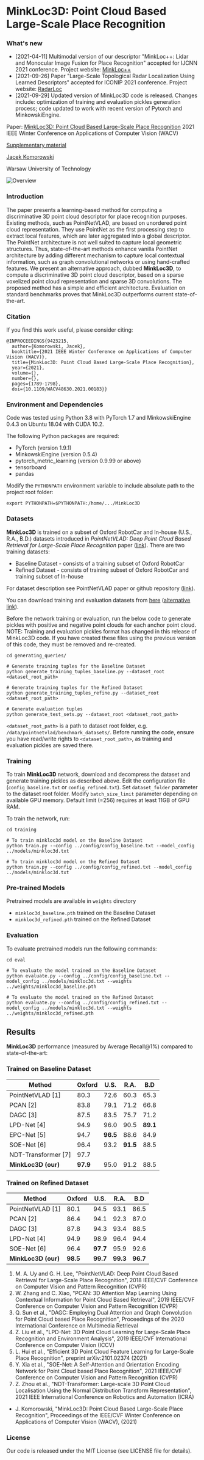 # MinkLoc3D: Point Cloud Based Large-Scale Place Recognition

### What's new ###
* [2021-04-11] Multimodal version of our descriptor "MinkLoc++: Lidar and Monocular Image Fusion for Place Recognition" accepted for IJCNN 2021 conference. Project website: [MinkLoc++](https://github.com/jac99/MinkLocMultimodal)
* [2021-09-26] Paper "Large-Scale Topological Radar Localization Using Learned Descriptors" accepted for ICONIP 2021 conference. Project website: [RadarLoc](https://github.com/jac99/RadarLoc)
* [2021-09-29] Updated version of MinkLoc3D code is released. Changes include: optimization of training and evaluation pickles generation process; 
code updated to work with recent version of Pytorch and MinkowskiEngine. 

Paper: [MinkLoc3D: Point Cloud Based Large-Scale Place Recognition](http://arxiv.org/abs/2011.04530) 
2021 IEEE Winter Conference on Applications of Computer Vision (WACV)

[Supplementary material](media/MinkLoc3D_Supplementary_Material.pdf)

[Jacek Komorowski](mailto:jacek.komorowski@pw.edu.pl)

Warsaw University of Technology

![Overview](media/overview.jpg)

### Introduction
The paper presents a learning-based method for computing a discriminative 3D point cloud descriptor for place recognition purposes. 
Existing methods, such as PointNetVLAD, are based on unordered point cloud representation. They use PointNet as the first processing step to extract local features, which are later aggregated into a global descriptor. 
The PointNet architecture is not well suited to capture local geometric structures. Thus, state-of-the-art methods enhance vanilla PointNet architecture by adding different mechanism to capture local contextual information, such as graph convolutional networks or using hand-crafted features. 
We present an alternative approach, dubbed **MinkLoc3D**, to compute a discriminative 3D point cloud descriptor, based on a sparse voxelized point cloud representation and sparse 3D convolutions.
The proposed method has a simple and efficient architecture. Evaluation on standard benchmarks proves that MinkLoc3D outperforms current state-of-the-art.  

### Citation
If you find this work useful, please consider citing:

    @INPROCEEDINGS{9423215,
      author={Komorowski, Jacek},
      booktitle={2021 IEEE Winter Conference on Applications of Computer Vision (WACV)}, 
      title={MinkLoc3D: Point Cloud Based Large-Scale Place Recognition}, 
      year={2021},
      volume={},
      number={},
      pages={1789-1798},
      doi={10.1109/WACV48630.2021.00183}}

### Environment and Dependencies
Code was tested using Python 3.8 with PyTorch 1.7 and MinkowskiEngine 0.4.3 on Ubuntu 18.04 with CUDA 10.2.

The following Python packages are required:
* PyTorch (version 1.9.1)
* MinkowskiEngine (version 0.5.4)
* pytorch_metric_learning (version 0.9.99 or above)
* tensorboard
* pandas


Modify the `PYTHONPATH` environment variable to include absolute path to the project root folder: 
```export PYTHONPATH
export PYTHONPATH=$PYTHONPATH:/home/.../MinkLoc3D
```

### Datasets

**MinkLoc3D** is trained on a subset of Oxford RobotCar and In-house (U.S., R.A., B.D.) datasets introduced in
*PointNetVLAD: Deep Point Cloud Based Retrieval for Large-Scale Place Recognition* paper ([link](https://arxiv.org/pdf/1804.03492)).
There are two training datasets:
- Baseline Dataset - consists of a training subset of Oxford RobotCar
- Refined Dataset - consists of training subset of Oxford RobotCar and training subset of In-house

For dataset description see PointNetVLAD paper or github repository ([link](https://github.com/mikacuy/pointnetvlad)).

You can download training and evaluation datasets from 
[here](https://drive.google.com/open?id=1rflmyfZ1v9cGGH0RL4qXRrKhg-8A-U9q) 
([alternative link](https://drive.google.com/file/d/1-1HA9Etw2PpZ8zHd3cjrfiZa8xzbp41J/view?usp=sharing)). 

Before the network training or evaluation, run the below code to generate pickles with positive and negative point clouds for each anchor point cloud. 
NOTE: Training and evaluation pickles format has changed in this release of MinkLoc3D code. If you have created these files using
the previous version of this code, they must be removed and re-created.

```generate pickles
cd generating_queries/ 

# Generate training tuples for the Baseline Dataset
python generate_training_tuples_baseline.py --dataset_root <dataset_root_path>

# Generate training tuples for the Refined Dataset
python generate_training_tuples_refine.py --dataset_root <dataset_root_path>

# Generate evaluation tuples
python generate_test_sets.py --dataset_root <dataset_root_path>
```
`<dataset_root_path>` is a path to dataset root folder, e.g. `/data/pointnetvlad/benchmark_datasets/`.
Before running the code, ensure you have read/write rights to `<dataset_root_path>`, as training and evaluation pickles
are saved there. 

### Training
To train **MinkLoc3D** network, download and decompress the dataset and generate training pickles as described above.
Edit the configuration file (`config_baseline.txt` or `config_refined.txt`). 
Set `dataset_folder` parameter to the dataset root folder.
Modify `batch_size_limit` parameter depending on available GPU memory. 
Default limit (=256) requires at least 11GB of GPU RAM.

To train the network, run:

```train baseline
cd training

# To train minkloc3d model on the Baseline Dataset
python train.py --config ../config/config_baseline.txt --model_config ../models/minkloc3d.txt

# To train minkloc3d model on the Refined Dataset
python train.py --config ../config/config_refined.txt --model_config ../models/minkloc3d.txt
```

### Pre-trained Models

Pretrained models are available in `weights` directory
- `minkloc3d_baseline.pth` trained on the Baseline Dataset 
- `minkloc3d_refined.pth` trained on the Refined Dataset 

### Evaluation

To evaluate pretrained models run the following commands:

```eval baseline
cd eval

# To evaluate the model trained on the Baseline Dataset
python evaluate.py --config ../config/config_baseline.txt --model_config ../models/minkloc3d.txt --weights ../weights/minkloc3d_baseline.pth

# To evaluate the model trained on the Refined Dataset
python evaluate.py --config ../config/config_refined.txt --model_config ../models/minkloc3d.txt --weights ../weights/minkloc3d_refined.pth
```

## Results

**MinkLoc3D** performance (measured by Average Recall@1\%) compared to state-of-the-art:

### Trained on Baseline Dataset

| Method         | Oxford  | U.S. | R.A. | B.D |
| ------------------ |---------------- | -------------- |---|---|
| PointNetVLAD [1] |     80.3     |   72.6 | 60.3 | 65.3 |
| PCAN [2] |     83.8     |   79.1 | 71.2 | 66.8 |
| DAGC [3] |     87.5     |   83.5 | 75.7 | 71.2 |
| LPD-Net [4] |     94.9   |   96.0 | 90.5 | **89.1** |
| EPC-Net [5] |     94.7   |   **96.5** | 88.6 | 84.9 |
| SOE-Net [6] |     96.4   |   93.2 | **91.5** | 88.5 |
| NDT-Transformer [7] | 97.7 | | | |
| **MinkLoc3D (our)**  |     **97.9**     |   95.0 | 91.2 | 88.5 |


### Trained on Refined Dataset

| Method         | Oxford  | U.S. | R.A. | B.D |
| ------------------ |---------------- | -------------- |---|---|
| PointNetVLAD [1] |     80.1 |   94.5 | 93.1 | 86.5 |
| PCAN [2] |     86.4     |   94.1 | 92.3 | 87.0 |
| DAGC [3] |     87.8     |   94.3 | 93.4 | 88.5 |
| LPD-Net [4] |     94.9     |   98.9 | 96.4 | 94.4 |
| SOE-Net [6] |     96.4   |   **97.7** | 95.9 | 92.6 |
| **MinkLoc3D (our)**  |     **98.5**     |   **99.7** | **99.3** | **96.7** |

1. M. A. Uy and G. H. Lee, "PointNetVLAD: Deep Point Cloud Based Retrieval for Large-Scale Place Recognition", 2018 IEEE/CVF Conference on Computer Vision and Pattern Recognition (CVPR)
2. W. Zhang and C. Xiao, "PCAN: 3D Attention Map Learning Using Contextual Information for Point Cloud Based Retrieval", 2019 IEEE/CVF Conference on Computer Vision and Pattern Recognition (CVPR)
3. Q. Sun et al., "DAGC: Employing Dual Attention and Graph Convolution for Point Cloud based Place Recognition", Proceedings of the 2020 International Conference on Multimedia Retrieval
4. Z. Liu et al., "LPD-Net: 3D Point Cloud Learning for Large-Scale Place Recognition and Environment Analysis", 2019 IEEE/CVF International Conference on Computer Vision (ICCV)
5. L. Hui et al., "Efficient 3D Point Cloud Feature Learning for Large-Scale Place Recognition", preprint arXiv:2101.02374 (2021)
6. Y. Xia et al., "SOE-Net: A Self-Attention and Orientation Encoding Network for Point Cloud based Place Recognition", 2021 IEEE/CVF Conference on Computer Vision and Pattern Recognition (CVPR)
7. Z. Zhou et al., "NDT-Transformer: Large-scale 3D Point Cloud Localisation Using the Normal Distribution Transform Representation", 
   2021 IEEE International Conference on Robotics and Automation (ICRA)
* J. Komorowski, "MinkLoc3D: Point Cloud Based Large-Scale Place Recognition", Proceedings of the IEEE/CVF Winter Conference on Applications of Computer Vision (WACV), (2021)

### License
Our code is released under the MIT License (see LICENSE file for details).
